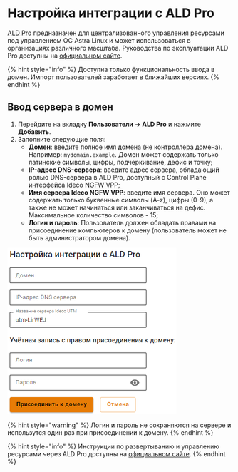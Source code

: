 # Настройка интеграции с ALD Pro

[ALD Pro](https://www.aldpro.ru/) предназначен для централизованного управления ресурсами под управлением ОС Astra Linux и может использоваться в организациях различного масштаба. Руководства по эксплуатации ALD Pro доступны на [официальном сайте](https://www.aldpro.ru/docs/).

{% hint style="info" %}
Доступна только функциональность ввода в домен. Импорт пользователей заработает в ближайших версиях.
{% endhint %}

## Ввод сервера в домен

1. Перейдите на вкладку **Пользователи -> ALD Pro** и нажмите **Добавить**.
2. Заполните следующие поля:
   * **Домен**: введите полное имя домена (не контроллера домена). Например: `mydomain.example`. Домен может содержать только латинские символы, цифры, подчеркивание, дефис и точку;
   * **IP-адрес DNS-сервера**: введите адрес сервера, обладающий ролью DNS-сервера в ALD Pro, доступный с Сontrol Plane интерфейса Ideco NGFW VPP;
   * **Имя сервера Ideco NGFW VPP**: введите имя сервера. Оно может содержать только буквенные символы (A-z), цифры (0-9), а также не может начинаться или заканчиваться на дефис. Максимальное количество символов - 15;
   * **Логин и пароль**: Пользователь должен обладать правами на присоединение компьютеров к домену (пользователь может не быть администратором домена).

![](../../.gitbook/users1.png)

{% hint style="warning" %}
Логин и пароль не сохраняются на сервере и использутся один раз при присоединении к домену.
{% endhint %}

{% hint style="info" %}
Инструкции по развертыванию и управлению ресурсами через ALD Pro доступны на [официальном сайте](https://www.aldpro.ru/docs/).
{% endhint %}
